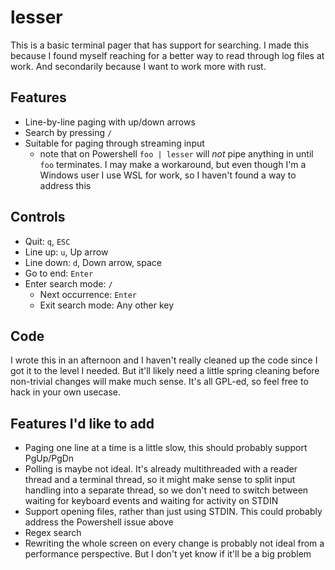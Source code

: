 # lesser

This is a basic terminal pager that has support for searching. I made this because I found myself reaching for a better way to read through log files at work. And secondarily because I want to work more with rust.

## Features

- Line-by-line paging with up/down arrows
- Search by pressing `/`
- Suitable for paging through streaming input
    - note that on Powershell `foo | lesser` will _not_ pipe anything in until `foo` terminates. I may make a workaround, but even though I'm a Windows user I use WSL for work, so I haven't found a way to address this

## Controls

- Quit: `q`, `ESC`
- Line up: `u`, Up arrow
- Line down: `d`, Down arrow, space
- Go to end: `Enter`
- Enter search mode: `/`
   - Next occurrence: `Enter`
   - Exit search mode: Any other key

## Code

I wrote this in an afternoon and I haven't really cleaned up the code since I got it to the level I needed. But it'll likely need a little spring cleaning before non-trivial changes will make much sense. It's all GPL-ed, so feel free to hack in your own usecase.

## Features I'd like to add

- Paging one line at a time is a little slow, this should probably support PgUp/PgDn
- Polling is maybe not ideal. It's already multithreaded with a reader thread and a terminal thread, so it might make sense to split input handling into a separate thread, so we don't need to switch between waiting for keyboard events and waiting for activity on STDIN
- Support opening files, rather than just using STDIN. This could probably address the Powershell issue above
- Regex search
- Rewriting the whole screen on every change is probably not ideal from a performance perspective. But I don't yet know if it'll be a big problem

